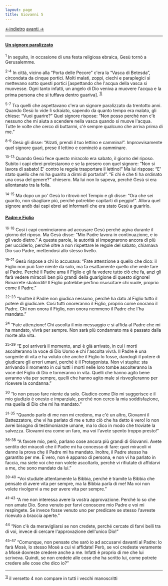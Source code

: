 ```yaml
---
layout: page
title: Giovanni 5
---
```

[<-indietro](gv04.html) [avanti ->](gv06.html)

--------------------------------
#### <a href="" id="un_signore_paralizzato">Un signore paralizzato</a>

<sup>1</sup> In seguito, in occasione di una festa religiosa ebraica, Gesù tornò a Gerusalemme.

<sup>2-4</sup> In città, vicino alla “Porta delle Pecore” c'era la “Vasca di Betesda”, circondata da cinque portici. Molti malati, zoppi, ciechi e paraplegici si mettevano sotto questi portici \[aspettando che l'acqua della vasca si muovesse. Ogni tanto infatti, un angelo di Dio veniva a muovere l'acqua e la prima persona che si tuffava dentro guariva\]. <sup><a href="#fn__1" id="fnt__1" class="fn_top">1)</a></sup>

<sup>5-7</sup> Tra quelli che aspettavano c'era un signore paralizzato da trentotto anni. Quando Gesù lo vide lì sdraiato, sapendo da quanto tempo era malato, gli chiese: “Vuoi guarire?” Quel signore rispose: “Non posso perché non c'è nessuno che mi aiuta a scendere nella vasca quando si muove l'acqua. Tutte le volte che cerco di buttarmi, c'è sempre qualcuno che arriva prima di me.”

<sup>8-9</sup> Gesù gli disse: “Alzati, prendi il tuo lettino e cammina!”. Improvvisamente quel signore guarì, prese il lettino e cominciò a camminare.

<sup>10-13</sup> Quando Gesù fece questo miracolo era sabato, il giorno del riposo. Subito i capi ebrei protestarono e se la presero con quel signore: “Non si lavora di sabato! E' contro le regole trasportare il lettino!” Ma lui rispose: “E' stato quello che mi ha guarito a dirmi di portarla!”. “E chi è che ti ha ordinato una cosa del genere?” chiesero. Ma lui non lo sapeva, perché Gesù si era allontanato tra la folla.

<sup>14-15</sup> Ma dopo un po' Gesù lo ritrovò nel Tempio e gli disse: “Ora che sei guarito, non sbagliare più, perché potrebbe capitarti di peggio!”. Allora quel signore andò dai capi ebrei ad informarli che era stato Gesù a guarirlo.

#### <a href="" id="padre_e_figlio">Padre e Figlio</a>

<sup>16-18</sup> Così i capi cominciarono ad accusare Gesù perché agiva durante il giorno del riposo. Ma Gesù disse: “Mio Padre lavora in continuazione, e io gli vado dietro.” A queste parole, le autorità si impegnarono ancora di più per ucciderlo, perché oltre a non rispettare le regole del sabato, chiamava Dio suo Padre, mettendosi allo stesso livello.

<sup>19-21</sup> Gesù rispose a chi lo accusava: “Fate attenzione a quello che dico: il Figlio non può fare niente da solo, ma fa esattamente quello che vede fare al Padre. Perché il Padre ama il Figlio e gli fa vedere tutto ciò che fa, anzi gli farà vedere miracoli ben più grandi della guarigione di questo signore! Rimarrete sbalorditi! Il Figlio potrebbe perfino risuscitare chi vuole, proprio come il Padre.”

<sup>22-23</sup> “Inoltre il Padre non giudica nessuno, perché ha dato al Figlio tutto il potere di giudicare. Così tutti onoreranno il Figlio, proprio come onorano il Padre. Chi non onora il Figlio, non onora nemmeno il Padre che l'ha mandato.”

<sup>24</sup> “Fate attenzione! Chi ascolta il mio messaggio e si affida al Padre che mi ha mandato, vivrà per sempre. Non sarà più condannato ma è passato dalla morte alla vita.

<sup>25-29</sup> “E poi arriverà il momento, anzi è già arrivato, in cui i morti ascolteranno la voce di Dio Uomo e chi l'ascolta vivrà. Il Padre è una sorgente di vita e ha voluto che anche il Figlio lo fosse, dandogli il potere di giudicare gli errori umani, perché è il Protagonista. Non vi stupite: sta arrivando il momento in cui tutti i morti nelle loro tombe ascolteranno la voce del Figlio di Dio e torneranno in vita. Quelli che hanno agito bene avranno vita per sempre, quelli che hanno agito male si risveglieranno per ricevere la condanna.”

<sup>30</sup> “Io non posso fare niente da solo. Giudico come Dio mi suggerisce e il mio giudizio è onesto e imparziale, perché non cerco la mia soddisfazione, ma quella di Dio che mi ha mandato.”

<sup>31-35</sup> “Quando parlo di me non mi credono, ma c'è un altro, Giovanni il Battezzatore, che vi ha parlato di me e tutto ciò che ha detto è vero! Io non avrei bisogno di testimonianze umane, ma lo dico in modo che troviate la salvezza. Giovanni era come un faro, ma voi l'avete spento troppo presto!”

<sup>36-38</sup> “A favore mio, però, parlano cose ancora più grandi di Giovanni. Avete sentito dei miracoli che il Padre mi ha concesso di fare: quei miracoli vi danno la prova che il Padre mi ha mandato. Inoltre, il Padre stesso ha garantito per me. È vero, non è apparso di persona, e non vi ha parlato in faccia, ma siete voi che non volete ascoltarlo, perchè vi rifiutate di affidarvi a me, che sono mandato da lui.”

<sup>39-40</sup> “Voi studiate attentamente la Bibbia, perché è tramite la Bibbia che pensate di avere vita per sempre, ma la Bibbia parla di me! Ma voi non volete rivolgervi a me per avere vita per sempre.”

<sup>41-43</sup> “A me non interessa avere la vostra approvazione. Perché lo so che non amate Dio. Sono venuto per farvi conoscere mio Padre e voi mi respingete. Se invece fosse venuto uno per predicare se stesso l'avreste ricevuto a braccia aperte.”

<sup>44</sup> “Non c'è da meravigliarsi se non credete, perché cercate di farvi belli tra di voi, invece di cercare l'approvazione dell'unico Dio!”

<sup>45-47</sup> “Comunque, non pensate che sarò io ad accusarvi davanti al Padre: lo farà Mosè, lo stesso Mosè a cui vi affidate! Però, se voi credeste veramente a Mosè dovreste credere anche a me. Infatti è proprio di me che lui scriveva. Quindi, se non credete alle cose che ha scritto lui, come potrete credere alle cose che dico io?”

----------------------------------------------------
<sup><a href="#fnt__1" id="fn__1" class="fn_bot">1)</a></sup>
il versetto 4 non compare in tutti i vecchi manoscritti


